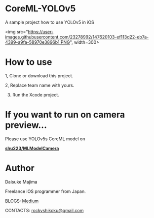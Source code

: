 # CoreML-YOLOv5
A sample project how to use YOLOv5 in iOS

<img src="https://user-images.githubusercontent.com/23278992/147620103-ef113d22-eb7a-4399-a9fa-58970e3896b1.PNG", width=300>

# How to use

1, Clone or download this project. 

2, Replace team name with yours. 

3. Run the Xcode project.

# If you want to run on camera preview...

Please use YOLOv5s CoreML model on 

[**shu223/MLModelCamera**](https://github.com/shu223/MLModelCamera)

# Author
Daisuke Majima

Freelance iOS programmer from Japan.

BLOGS: [Medium](https://rockyshikoku.medium.com/)

CONTACTS: rockyshikoku@gmail.com
